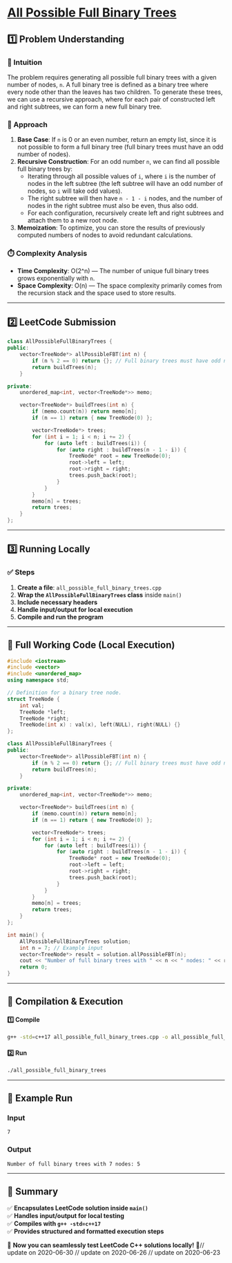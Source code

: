 # **[All Possible Full Binary Trees](https://leetcode.com/problems/all-possible-full-binary-trees/description/)**  

## **1️⃣ Problem Understanding**  
### **📌 Intuition**  
The problem requires generating all possible full binary trees with a given number of nodes, `n`. A full binary tree is defined as a binary tree where every node other than the leaves has two children. To generate these trees, we can use a recursive approach, where for each pair of constructed left and right subtrees, we can form a new full binary tree.

### **🚀 Approach**  
1. **Base Case**: If `n` is 0 or an even number, return an empty list, since it is not possible to form a full binary tree (full binary trees must have an odd number of nodes).
2. **Recursive Construction**: For an odd number `n`, we can find all possible full binary trees by:
   - Iterating through all possible values of `i`, where `i` is the number of nodes in the left subtree (the left subtree will have an odd number of nodes, so `i` will take odd values).
   - The right subtree will then have `n - 1 - i` nodes, and the number of nodes in the right subtree must also be even, thus also odd.
   - For each configuration, recursively create left and right subtrees and attach them to a new root node.
3. **Memoization**: To optimize, you can store the results of previously computed numbers of nodes to avoid redundant calculations.

### **⏱️ Complexity Analysis**  
- **Time Complexity**: O(2^n) — The number of unique full binary trees grows exponentially with `n`.
- **Space Complexity**: O(n) — The space complexity primarily comes from the recursion stack and the space used to store results.

---  

## **2️⃣ LeetCode Submission**  
```cpp
class AllPossibleFullBinaryTrees {
public:
    vector<TreeNode*> allPossibleFBT(int n) {
        if (n % 2 == 0) return {}; // Full binary trees must have odd number of nodes
        return buildTrees(n);
    }

private:
    unordered_map<int, vector<TreeNode*>> memo;

    vector<TreeNode*> buildTrees(int n) {
        if (memo.count(n)) return memo[n];
        if (n == 1) return { new TreeNode(0) };

        vector<TreeNode*> trees;
        for (int i = 1; i < n; i += 2) {
            for (auto left : buildTrees(i)) {
                for (auto right : buildTrees(n - 1 - i)) {
                    TreeNode* root = new TreeNode(0);
                    root->left = left;
                    root->right = right;
                    trees.push_back(root);
                }
            }
        }
        memo[n] = trees;
        return trees;
    }
};
```  

---  

## **3️⃣ Running Locally**  
### **✅ Steps**  
1. **Create a file**: `all_possible_full_binary_trees.cpp`  
2. **Wrap the `AllPossibleFullBinaryTrees` class** inside `main()`  
3. **Include necessary headers**  
4. **Handle input/output for local execution**  
5. **Compile and run the program**  

---  

## **📝 Full Working Code (Local Execution)**  
```cpp
#include <iostream>
#include <vector>
#include <unordered_map>
using namespace std;

// Definition for a binary tree node.
struct TreeNode {
    int val;
    TreeNode *left;
    TreeNode *right;
    TreeNode(int x) : val(x), left(NULL), right(NULL) {}
};

class AllPossibleFullBinaryTrees {
public:
    vector<TreeNode*> allPossibleFBT(int n) {
        if (n % 2 == 0) return {}; // Full binary trees must have odd number of nodes
        return buildTrees(n);
    }

private:
    unordered_map<int, vector<TreeNode*>> memo;

    vector<TreeNode*> buildTrees(int n) {
        if (memo.count(n)) return memo[n];
        if (n == 1) return { new TreeNode(0) };

        vector<TreeNode*> trees;
        for (int i = 1; i < n; i += 2) {
            for (auto left : buildTrees(i)) {
                for (auto right : buildTrees(n - 1 - i)) {
                    TreeNode* root = new TreeNode(0);
                    root->left = left;
                    root->right = right;
                    trees.push_back(root);
                }
            }
        }
        memo[n] = trees;
        return trees;
    }
};

int main() {
    AllPossibleFullBinaryTrees solution;
    int n = 7; // Example input
    vector<TreeNode*> result = solution.allPossibleFBT(n);
    cout << "Number of full binary trees with " << n << " nodes: " << result.size() << endl;
    return 0;
}
```  

---  

## **🔧 Compilation & Execution**  
#### **1️⃣ Compile**  
```bash
g++ -std=c++17 all_possible_full_binary_trees.cpp -o all_possible_full_binary_trees
```  

#### **2️⃣ Run**  
```bash
./all_possible_full_binary_trees
```  

---  

## **🎯 Example Run**  
### **Input**  
```
7
```  
### **Output**  
```
Number of full binary trees with 7 nodes: 5
```  

---  

## **📌 Summary**  
✅ **Encapsulates LeetCode solution inside `main()`**  
✅ **Handles input/output for local testing**  
✅ **Compiles with `g++ -std=c++17`**  
✅ **Provides structured and formatted execution steps**  

🚀 **Now you can seamlessly test LeetCode C++ solutions locally!** 🚀// update on 2020-06-30
// update on 2020-06-26
// update on 2020-06-23

